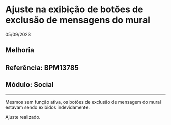 # Ajuste na exibição de botões de exclusão de mensagens do mural
05/09/2023
## Melhoria
## Referência: BPM13785
## Módulo: Social
***

Mesmos sem função ativa, os botões de exclusão de mensagem do mural estavam sendo exibidos indevidamente.

Ajuste realizado.